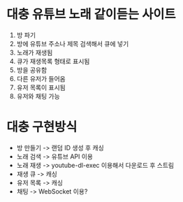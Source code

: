 # 대충 유튜브 노래 같이듣는 사이트

1. 방 파기
2. 방에 유튜브 주소나 제목 검색해서 큐에 넣기
3. 노래가 재생됨
4. 큐가 재생목록 형태로 표시됨
5. 방을 공유함
6. 다른 유저가 들어옴 
7. 유저 목록이 표시됨
8. 유저와 채팅 가능

# 대충 구현방식
* 방 만들기 -> 랜덤 ID 생성 후 캐싱
* 노래 검색 -> 유튜브 API 이용
* 노래 재생 -> youtube-dl-exec 이용해서 다운로드 후 스트림
* 재생 큐 -> 캐싱
* 유저 목록 -> 캐싱
* 채팅 -> WebSocket 이용?
